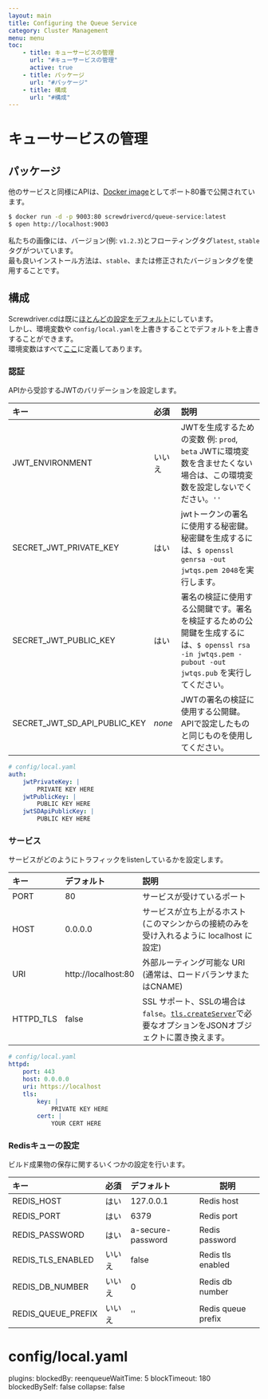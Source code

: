```yaml
---
layout: main
title: Configuring the Queue Service
category: Cluster Management
menu: menu
toc: 
    - title: キューサービスの管理
      url: "#キューサービスの管理"
      active: true
    - title: パッケージ
      url: "#パッケージ"
    - title: 構成
      url: "#構成"
---
```


# キューサービスの管理

## パッケージ
他のサービスと同様にAPIは、[Docker image](https://hub.docker.com/r/screwdrivercd/queue-service/)としてポート80番で公開されています。

```bash
$ docker run -d -p 9003:80 screwdrivercd/queue-service:latest
$ open http://localhost:9003
```

私たちの画像には、バージョン(例: `v1.2.3`)とフローティングタグ`latest`, `stable`タグがついています。  
最も良いインストール方法は、`stable`、または修正されたバージョンタグを使用することです。

## 構成
Screwdriver.cdは既に[ほとんどの設定をデフォルト](https://github.com/screwdriver-cd/queue-service/blob/master/config/default.yaml)にしています。  
しかし、環境変数や `config/local.yaml`を上書きすることでデフォルトを上書きすることができます。  
環境変数はすべて[ここ](https://github.com/screwdriver-cd/queue-service/blob/master/config/custom-environment-variables.yaml)に定義してあります。

### 認証

APIから受診するJWTのバリデーションを設定します。

| キー | 必須 | 説明                                                                                           |
|:----------------------|:--------|:------------------------------------------------------------------------------------------------------|
| JWT_ENVIRONMENT | いいえ      | JWTを生成するための変数 例: `prod`, `beta` JWTに環境変数を含ませたくない場合は、この環境変数を設定しないでください。`''`|
| SECRET_JWT_PRIVATE_KEY | はい      | jwtトークンの署名に使用する秘密鍵。秘密鍵を生成するには、`$ openssl genrsa -out jwtqs.pem 2048`を実行します。|
| SECRET_JWT_PUBLIC_KEY  | はい     | 署名の検証に使用する公開鍵です。署名を検証するための公開鍵を生成するには、`$ openssl rsa -in jwtqs.pem -pubout -out jwtqs.pub` を実行してください。 |
| SECRET_JWT_SD_API_PUBLIC_KEY | *none*  | JWTの署名の検証に使用する公開鍵。APIで設定したものと同じものを使用してください。 |

```yaml
# config/local.yaml
auth:
    jwtPrivateKey: |
        PRIVATE KEY HERE
    jwtPublicKey: |
        PUBLIC KEY HERE
    jwtSDApiPublicKey: |
        PUBLIC KEY HERE
```

### サービス
サービスがどのようにトラフィックをlistenしているかを設定します。

| キー       | デフォルト          | 説明 |
|:----------|:--------------------|:--------------------------------------------------------------------------------------|
| PORT      | 80                  | サービスが受けているポート |
| HOST      | 0.0.0.0             | サービスが立ち上がるホスト  (このマシンからの接続のみを受け入れるように localhost に設定)|
| URI       | http://localhost:80 | 外部ルーティング可能な URI (通常は、ロードバランサまたはCNAME) |
| HTTPD_TLS | false               | SSL サポート、SSLの場合は`false`。[`tls.createServer`](https://nodejs.org/api/tls.html#tls_tls_createserver_options_secureconnectionlistener)で必要なオプションをJSONオブジェクトに置き換えます。|


```yaml
# config/local.yaml
httpd:
    port: 443
    host: 0.0.0.0
    uri: https://localhost
    tls:
        key: |
            PRIVATE KEY HERE
        cert: |
            YOUR CERT HERE
```

### Redisキューの設定

ビルド成果物の保存に関するいくつかの設定を行います。  



| キー                 | 必須 |  デフォルト | 説明|
|:--------------------|:---------------------|:----------------------|------------------------------|
| REDIS_HOST          | はい                  | 127.0.0.1            | Redis host                  |
| REDIS_PORT          | はい                 | 6379                 | Redis port                  |
| REDIS_PASSWORD      | はい                 | a-secure-password    | Redis password              |
| REDIS_TLS_ENABLED   | いいえ                   | false                | Redis tls enabled           |
| REDIS_DB_NUMBER     | いいえ                   | 0                    | Redis db number             |
| REDIS_QUEUE_PREFIX  | いいえ                   | ''                   | Redis queue prefix          |

# config/local.yaml
plugins:
  blockedBy:
    reenqueueWaitTime: 5
    blockTimeout: 180
    blockedBySelf: false
    collapse: false
